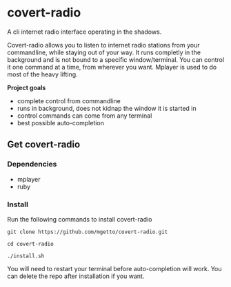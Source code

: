 covert-radio
===========
A cli internet radio interface operating in the shadows.

Covert-radio allows you to listen to internet radio stations from your commandline, while staying out of your way. It runs completly in the background and is not bound to a specific window/terminal. You can control it one command at a time, from wherever you want. Mplayer is used to do most of the heavy lifting.

**Project goals**
* complete control from commandline
* runs in background, does not kidnap the window it is started in
* control commands can come from any terminal
* best possible auto-completion

## Get covert-radio

### Dependencies
* mplayer
* ruby

### Install
Run the following commands to install covert-radio

`git clone https://github.com/mgetto/covert-radio.git`

`cd covert-radio`

`./install.sh`

You will need to restart your terminal before auto-completion will work.
You can delete the repo after installation if you want.

